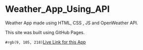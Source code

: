 # Weather_App_Using_API
Weather App made using HTML, CSS , JS and OpenWeather API.

This site was built using GitHub Pages.

`#rgb(9, 105, 218)`[Live Link for this App](https://sudhe-er.github.io/Weather_App_Using_API/)
